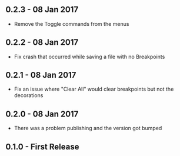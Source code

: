 ## 0.2.3 - 08 Jan 2017
* Remove the Toggle commands from the menus

## 0.2.2 - 08 Jan 2017
* Fix crash that occurred while saving a file with no Breakpoints

## 0.2.1 - 08 Jan 2017
* Fix an issue where "Clear All" would clear breakpoints but not the decorations

## 0.2.0 - 08 Jan 2017
* There was a problem publishing and the version got bumped

## 0.1.0 - First Release
